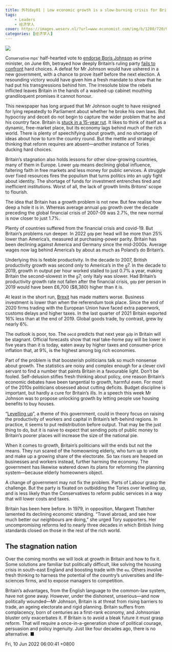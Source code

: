 ```yaml
---
title: 外刊day01 | Low economic growth is a slow-burning crisis for Britain
tags:
    - Leaders
    - 经济学人
cover: https://images.weserv.nl/?url=www.economist.com/img/b/1280/720/90/media-assets/image/20220611_LDD001.jpg
categories: [经济学人]
---
```

<img src="https://images.weserv.nl/?url=www.economist.com/img/b/1280/720/90/media-assets/image/20220611_LDD001.jpg"/><div></div><p data-caps="initial"><span data-caps="initial">C</span><small>onservative mps’</small> half-hearted vote to <a href="https://www.economist.com/britain/2022/06/06/boris-johnson-narrowly-wins-a-vote-of-confidence">endorse Boris Johnson</a> as prime minister, on June 6th, betrayed how deeply Britain’s ruling party <a href="https://www.economist.com/britain/2022/06/07/how-boris-johnson-undid-the-tory-partys-mythology">fails to confront</a> hard choices. A defeat for Mr Johnson would have ushered in a new government, with a chance to prove itself before the next election. A resounding victory would have given him a fresh mandate to show that he had put his transgressions behind him. The irresolute blow the rebels inflicted leaves Britain in the hands of a washed-up cabinet mouthing grandiloquent promises it cannot honour.</p><p>This newspaper has long argued that Mr Johnson ought to have resigned for lying repeatedly to Parliament about whether he broke his own laws. But hypocrisy and deceit do not begin to capture the wider problem that he and his country face. Britain is <a href="https://www.economist.com/britain/2022/06/09/britains-productivity-problem-is-long-standing-and-getting-worse">stuck in a 15-year rut</a>. It likes to think of itself as a dynamic, free-market place, but its economy lags behind much of the rich world. There is plenty of speechifying about growth, and no shortage of ideas about how to turn the country round. But the mettle and strategic thinking that reform requires are absent—another instance of Tories ducking hard choices. </p><div><div><div id="econ-1"></div></div></div><p>Britain’s stagnation also holds lessons for other slow-growing countries, many of them in Europe. Lower <small>gdp </small>means declining global influence, faltering faith in free markets and less money for public services. A struggle over fixed resources fires the populism that turns politics into an ugly fight about identity. The shortage of funds for investment entrenches tired and inefficient institutions. Worst of all, the lack of growth limits Britons’ scope to flourish. </p><p>The idea that Britain has a growth problem is not new. But few realise how deep a hole it is in. Whereas average annual <small>gdp </small>growth over the decade preceding the global financial crisis of 2007-09 was 2.7%, the new normal is now closer to just 1.7%. </p><p>Plenty of countries suffered from the financial crisis and covid-19. But Britain’s problems run deeper. In 2022 <small>gdp </small>per head will be more than 25% lower than America’s, measured at purchasing-power parity. Britain has been declining against America and Germany since the mid-2000s. Average wages now lag behind America’s by about as much as Poland’s do Britain’s. </p><p>Underlying this is feeble productivity. In the decade to 2007, British productivity growth was second only to America’s in the <small>g</small>7. In the decade to 2019, growth in output per hour worked stalled to just 0.7% a year, making Britain the second-slowest in the <small>g</small>7; only Italy was slower. Had Britain’s productivity growth rate not fallen after the financial crisis, <small>gdp </small>per person in 2019 would have been £6,700 ($8,380) higher than it is. </p><p>At least in the short run, <a href="https://www.economist.com/brexit">Brexit</a> has made matters worse. Business investment is lower than when the referendum took place. Since the end of 2020 firms trading with the European Union have faced extra paperwork, customs delays and higher taxes. In the last quarter of 2021 Britain exported 16% less than at the end of 2019. Global goods trade, by contrast, grew by nearly 6%.</p><div><div><div id="econ-2"></div></div></div><p>The outlook is poor, too. The <small>oecd</small> predicts that next year <small>gdp</small> in Britain will be stagnant. Official forecasts show that real take-home pay will be lower in five years than it is today, eaten away by higher taxes and consumer-price inflation that, at 9%, is the highest among big rich economies.</p><p>Part of the problem is that boosterish politicians talk so much nonsense about growth. The statistics are noisy and complex enough for a clever civil servant to find a number that paints Britain in a favourable light. Don’t be fooled. Self-delusion stifles fresh thinking about policy, one reason Britain’s economic debates have been tangential to growth, harmful even. For most of the 2010s politicians obsessed about cutting deficits. Budget discipline is important, but hardly a cure for Britain’s ills. In a speech this week Mr Johnson was to propose unlocking growth by letting people use housing benefits to buy houses.</p><p>“<a href="https://www.economist.com/the-economist-explains/2022/01/31/what-is-levelling-up-boris-johnsons-big-idea">Levelling up</a>”, a theme of this government, could in theory focus on raising the productivity of workers and capital in Britain’s left-behind regions. In practice, it seems to put redistribution before output. That may be the just thing to do, but it is naive to expect that sending pots of public money to Britain’s poorer places will increase the size of the national pie.</p><p>When it comes to growth, Britain’s politicians will the ends but not the means. They run scared of the homeowning elderly, who turn up to vote and make up a growing share of the electorate. So tax rises are heaped on businesses and workers instead, further harming the economy. The government has likewise watered down its plans for reforming the planning system—because elderly homeowners object.</p><p>A change of government may not fix the problem. Parts of Labour grasp the challenge. But the party is fixated on outbidding the Tories over levelling up, and is less likely than the Conservatives to reform public services in a way that will lower costs and taxes. </p><p>Britain has been here before. In 1979, in opposition, Margaret Thatcher lamented its declining economic standing. “Travel abroad, and see how much better our neighbours are doing,” she urged Tory supporters. Her uncompromising reforms led to nearly three decades in which British living standards closed on those in the rest of the rich world.</p><h2>The stagnation nation </h2><p>Over the coming months we will look at growth in Britain and how to fix it. Some solutions are familiar but politically difficult, like solving the housing crisis in south-east England and boosting trade with the <small>eu</small>. Others involve fresh thinking to harness the potential of the country’s universities and life-sciences firms, and to expose managers to competition. </p><p>Britain’s advantages, from the English language to the common-law system, have not gone away. However, under the dishonest, unserious—and now politically wounded—Mr Johnson, Britain is at threat from rising barriers to trade, an ageing electorate and rigid planning. Britain suffers from complacency, born of centuries as a first-rank economy, and Johnsonian bluster only exacerbates it. If Britain is to avoid a bleak future it must grasp reform. That will require a once-in-a-generation show of political courage, persuasion and policy ingenuity. Just like four decades ago, there is no alternative. <span data-ornament="ufinish">■</span></p></description>
<pubDate>Fri, 10 Jun 2022 06:00:41 +0800